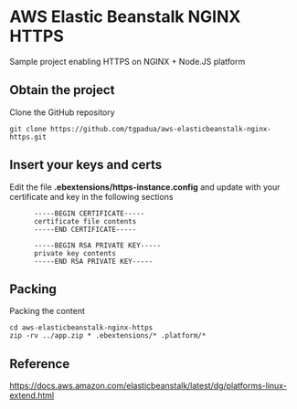 # AWS Elastic Beanstalk NGINX HTTPS
Sample project enabling HTTPS on NGINX + Node.JS platform

## Obtain the project
Clone the GitHub repository
```
git clone https://github.com/tgpadua/aws-elasticbeanstalk-nginx-https.git
```

## Insert your keys and certs
Edit the file **.ebextensions/https-instance.config** and update with your certificate and key in the following sections
```
      -----BEGIN CERTIFICATE-----
      certificate file contents
      -----END CERTIFICATE-----

      -----BEGIN RSA PRIVATE KEY-----
      private key contents
      -----END RSA PRIVATE KEY-----
```

## Packing
Packing the content 
```
cd aws-elasticbeanstalk-nginx-https
zip -rv ../app.zip * .ebextensions/* .platform/*
```

## Reference
https://docs.aws.amazon.com/elasticbeanstalk/latest/dg/platforms-linux-extend.html
